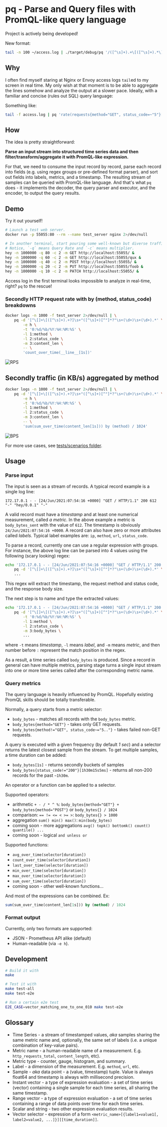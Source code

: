 # pq - Parse and Query files with PromQL-like query language

Project is actively being developed!

New format:

```bash
tail -n 100 ~/access.log | ./target/debug/pq '/([^\s]+).+\[([^\s]+).*\]\s+"(\w+).*?"\s(\d+)\s+(\d+)/ | map {.0 as ip, .1:ts "%d/%b/%Y:%H:%M:%S", .2 as method, .3:str as status_code, .4:num as content_len} | select content_len[1s]'
```


## Why

I often find myself staring at Nginx or Envoy access logs `tail`ed to my screen
in real time.  My only wish at that moment is to be able to aggregate the lines
somehow and analyze the output at a slower pace. Ideally, with a familiar and 
concise (rules out SQL) query language:

Something like:

```bash
tail -f access.log | pq 'rate(requests{method="GET", status_code=~"5"}[1s])'
```


##  How

The idea is pretty straightforward:

**Parse an input stream into structured time series data
and then filter/transform/aggregate it with PromQL-like expression.**

For that, we need to consume the input record by record, 
parse each record into fields (e.g. using regex groups or pre-defined format parser),
and sort out fields into labels, metrics, and a timestamp. The resulting
stream of samples can be queried with PromQL-like language. And that's what `pq`
does - it implements the decoder, the query parser and executor, and the
encoder, to output the query results.


## Demo

Try it out yourself!

```bash
# Launch a test web server.
docker run -p 55055:80 --rm --name test_server nginx 2>/dev/null

# In another terminal, start pouring some well-known but diverse traffic.
# Notice, `-q` means Query Rate and `-c` means multiplier.
hey -n 1000000 -q 80 -c 2 -m GET http://localhost:55055/ &
hey -n 1000000 -q 60 -c 2 -m GET http://localhost:55055/qux &
hey -n 1000000 -q 40 -c 2 -m POST http://localhost:55055/ &
hey -n 1000000 -q 20 -c 2 -m PUT http://localhost:55055/foob &
hey -n 1000000 -q 10 -c 2 -m PATCH http://localhost:55055/ &
```

Access log in the first terminal looks impossible to analyze in real-time, right? `pq` to the rescue!

### Secondly HTTP request rate with by (method, status_code) breakdowns

```bash
docker logs -n 1000 -f test_server 2>/dev/null | \
    pq -d '[^\[]+\[([^\s]+).+?]\s+"([^\s]+)[^"]*?"\s+(\d+)\s+(\d+).*' \
        -e h \
        -t '0:%d/%b/%Y:%H:%M:%S' \
        -l 1:method \
        -l 2:status_code \
        -m 3:content_len \
        -- \
        'count_over_time(__line__[1s])'
```

![RPS](images/rps-2000-opt.png)


## Secondly traffic (in KB/s) aggregated by method

```bash
docker logs -n 1000 -f test_server 2>/dev/null | \
    pq -d '[^\[]+\[([^\s]+).+?]\s+"([^\s]+)[^"]*?"\s+(\d+)\s+(\d+).*' \
        -e h \
        -t '0:%d/%b/%Y:%H:%M:%S' \
        -l 1:method \
        -l 2:status_code \
        -m 3:content_len \
        -- \
        'sum(sum_over_time(content_len[1s])) by (method) / 1024'
```

![BPS](images/bps-2000-opt.png)

For more use cases, see [tests/scenarios folder](tests/scenarios).


## Usage

### Parse input

The input is seen as a stream of records. A typical record example is a single log line:

```
172.17.0.1 - - [24/Jun/2021:07:54:16 +0000] "GET / HTTP/1.1" 200 612 "-" "hey/0.0.1" "-"
```

A valid record must have a _timestamp_ and at least one numerical measurement, called _a metric_.
In the above example a metric is `body_bytes_sent` with the value of `612`. The timestamp
is obviously `24/Jun/2021:07:54:16 +0000`. A record can also have zero or more attributes
called _labels_. Typical label examples are: `ip`, `method`, `url`, `status_code`.

To parse a record, currently one can use a regular expression with groups. For instance,
the above log line can be parsed into 4 values using the following (scary looking) regex:

```bash
echo '172.17.0.1 - - [24/Jun/2021:07:54:16 +0000] "GET / HTTP/1.1" 200 612 "-" "hey/0.0.1" "-"' \
    pq -d '[^\[]+\[([^\s]+).+?]\s+"([^\s]+)[^"]*?"\s+(\d+)\s+(\d+).*' \
    ...
```

This regex will extract the timestamp, the request method and status code, and the response body size.

The next step is to name and type the extracted values:

```bash
echo '172.17.0.1 - - [24/Jun/2021:07:54:16 +0000] "GET / HTTP/1.1" 200 612 "-" "hey/0.0.1" "-"' \
    pq -d '[^\[]+\[([^\s]+).+?]\s+"([^\s]+)[^"]*?"\s+(\d+)\s+(\d+).*' \
        -t '0:%d/%b/%Y:%H:%M:%S' \
        -l 1:method \
        -l 2:status_code \
        -m 3:body_bytes \
        ...
```

where `-t` means _timestamp_, `-l` means _label_, and `-m` means _metric_, and then number before `:` 
represent the match position in the regex.

As a result, a time series called `body_bytes` is produced. Since a record in general can have
multiple metrics, parsing stage turns a single input stream into one or more time series called 
after the corresponding metric name.


### Query metrics

The query language is heavily influenced by PromQL. Hopefully existing PromQL
skills should be totally transferable.

Normally, a query starts from a metric selector:

- `body_bytes` - matches all records with the `body_bytes` metric.
- `body_bytes{method="GET"}` - takes only GET requests.
- `body_bytes{method!="GET", status_code~="5.."}` - takes failed non-GET requests.

A query is executed with a given frequency (by default _1 sec_) and a selector 
returns the latest closest sample from the stream. To get multiple samples, a time 
duration can be added:

- `body_bytes[1s]` - returns secondly buckets of samples
- `body_bytes{status_code!="200"}[1h30m15s5ms]` - returns all non-200 records for the past `~1h30m`.

An operator or a function can be applied to a selector.

Supported operators:

- arithmetic `+ - / * ^ %`: `body_bytes{method="GET"} + body_bytes{method="POST"}` or `body_bytes{} / 1024`
- comparison: `== != <= < >= >`: `body_bytes{} > 1000`
- aggregation `sum() min() max()`: `min(body_bytes)`
- coming soon - more aggregations `avg() topk() bottomk() count() quantile() ...`
- coming soon - logical `and unless or`

Supported functions:

- `avg_over_time(selector[duration])`
- `count_over_time(selector[duration])`
- `last_over_time(selector[duration])`
- `min_over_time(selector[duration])`
- `max_over_time(selector[duration])`
- `sum_over_time(selector[duration])`
- coming soon - other well-known functions...

And most of the expressions can be combined. Ex:

```SQL
sum(sum_over_time(content_len[1s])) by (method) / 1024
```

### Format output

Currently, only two formats are supported: 

- JSON - Prometheus API alike (default) 
- Human-readable (via `-e h`).


## Development

```bash
# Build it with
make

# Test it with
make test-all
make test-e2e

# Run a certain e2e test
E2E_CASE=vector_matching_one_to_one_010 make test-e2e
```

## Glossary

- Time Series - a stream of timestamped values, _aka_ samples sharing the same metric name and, optionally, the same set of labels (i.e. a unique combination of key-value pairs).
- Metric name - a human-readable name of a measurement. E.g. `http_requests_total`, `content_length`, etc).
- Metric type - counter, gauge, histogram, and summary.
- Label - a dimension of the measurement. E.g. `method`, `url`, etc.
- Sample - _aka_ data point - a (value, timestamp) tuple. Value is always float64 and timestamp is always with millisecond precision.
- Instant vector - a type of expression evaluation - a set of time series (vector) containing a single sample for each time series, all sharing the same timestamp.
- Range vector - a type of expression evaluation - a set of time series containing a range of data points over time for each time series.
- Scalar and string - two other expression evaluation results.
- Vector selector - expression of a form `<metric_name>[{label1=value1[, label2=value2, ...]}][[time_duration]]`.

